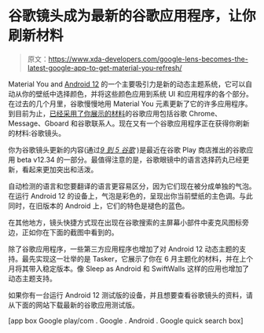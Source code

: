 # 谷歌镜头成为最新的谷歌应用程序，让你刷新材料

> 原文：<https://www.xda-developers.com/google-lens-becomes-the-latest-google-app-to-get-material-you-refresh/>

Material You and [Android 12](https://www.xda-developers.com/android-12/) 的一个主要吸引力是新的动态主题系统，它可以自动从你的壁纸中选择颜色，并将这些颜色应用到系统 UI 和应用程序的各个部分。在过去的几个月里，谷歌慢慢地用 Material You 元素更新了它的许多应用程序。到目前为止，[已经采用了你展示的材料](https://www.xda-developers.com/google-chrome-gains-full-material-you-dynamic-theme-support-but-it-requires-a-flag/)的谷歌应用包括谷歌 Chrome、Message、Gboard 和谷歌联系人。现在又有一个谷歌应用程序正在获得你刷新的材料:谷歌镜头。

你为谷歌镜头更新的内容(通过[*9 到 5 谷歌*](https://9to5google.com/2021/09/02/google-lens-material-you/) )是最近在谷歌 Play 商店推出的谷歌应用 beta v12.34 的一部分。最值得注意的是，谷歌眼镜中的语言选择药丸已经更新，看起来更加突出和活泼。

自动检测的语言和您要翻译的语言更容易区分，因为它们现在被分成单独的气泡。在运行 Android 12 的设备上，气泡是彩色的，呈现出你当前壁纸的主色调。与此同时，在旧版本的 Android 上，它们的特色是褪色的蓝色。

在其他地方，镜头快捷方式现在出现在谷歌搜索的主屏幕小部件中麦克风图标旁边，正如你在下面的截图中看到的。

除了谷歌应用程序，一些第三方应用程序也增加了对 Android 12 动态主题的支持。最先实现这一壮举的是 Tasker，它展示了你在 6 月主题化的材料，并在上个月将其带入稳定版本。像 Sleep as Android 和 SwiftWalls 这样的应用也增加了动态主题支持。

如果你有一台运行 Android 12 测试版的设备，并且想要查看谷歌镜头的资料，请从下面的网站下载最新的谷歌应用测试版。

[app box Google play/com . Google . Android . Google quick search box]